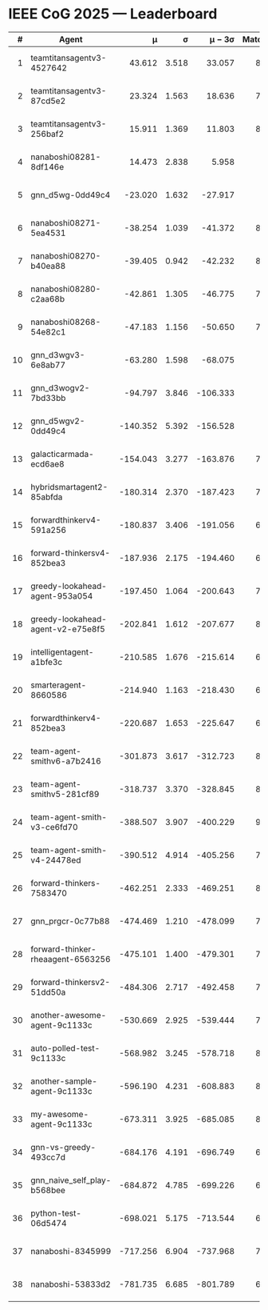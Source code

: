 # IEEE CoG 2025 — Leaderboard

| # | Agent | μ | σ | μ − 3σ | Matches | Updated |
|---:|---|---:|---:|---:|---:|---|
| 1 | teamtitansagentv3-4527642 | 43.612 | 3.518 | 33.057 | 8396 | 2025-08-30 19:48 |
| 2 | teamtitansagentv3-87cd5e2 | 23.324 | 1.563 | 18.636 | 7678 | 2025-08-30 19:48 |
| 3 | teamtitansagentv3-256baf2 | 15.911 | 1.369 | 11.803 | 8134 | 2025-08-30 19:48 |
| 4 | nanaboshi08281-8df146e | 14.473 | 2.838 | 5.958 | 356 | 2025-08-30 19:48 |
| 5 | gnn_d5wg-0dd49c4 | -23.020 | 1.632 | -27.917 | 180 | 2025-08-30 19:48 |
| 6 | nanaboshi08271-5ea4531 | -38.254 | 1.039 | -41.372 | 8318 | 2025-08-30 19:48 |
| 7 | nanaboshi08270-b40ea88 | -39.405 | 0.942 | -42.232 | 8340 | 2025-08-30 19:48 |
| 8 | nanaboshi08280-c2aa68b | -42.861 | 1.305 | -46.775 | 7718 | 2025-08-30 19:48 |
| 9 | nanaboshi08268-54e82c1 | -47.183 | 1.156 | -50.650 | 7900 | 2025-08-30 19:48 |
| 10 | gnn_d3wgv3-6e8ab77 | -63.280 | 1.598 | -68.075 | 218 | 2025-08-30 19:48 |
| 11 | gnn_d3wogv2-7bd33bb | -94.797 | 3.846 | -106.333 | 330 | 2025-08-30 19:48 |
| 12 | gnn_d5wgv2-0dd49c4 | -140.352 | 5.392 | -156.528 | 266 | 2025-08-30 19:48 |
| 13 | galacticarmada-ecd6ae8 | -154.043 | 3.277 | -163.876 | 7700 | 2025-08-30 19:48 |
| 14 | hybridsmartagent2-85abfda | -180.314 | 2.370 | -187.423 | 7013 | 2025-08-30 19:48 |
| 15 | forwardthinkerv4-591a256 | -180.837 | 3.406 | -191.056 | 6813 | 2025-08-30 19:48 |
| 16 | forward-thinkersv4-852bea3 | -187.936 | 2.175 | -194.460 | 6505 | 2025-08-30 19:48 |
| 17 | greedy-lookahead-agent-953a054 | -197.450 | 1.064 | -200.643 | 7344 | 2025-08-30 19:48 |
| 18 | greedy-lookahead-agent-v2-e75e8f5 | -202.841 | 1.612 | -207.677 | 8156 | 2025-08-30 19:48 |
| 19 | intelligentagent-a1bfe3c | -210.585 | 1.676 | -215.614 | 6844 | 2025-08-30 19:48 |
| 20 | smarteragent-8660586 | -214.940 | 1.163 | -218.430 | 6547 | 2025-08-30 19:48 |
| 21 | forwardthinkerv4-852bea3 | -220.687 | 1.653 | -225.647 | 6714 | 2025-08-30 19:48 |
| 22 | team-agent-smithv6-a7b2416 | -301.873 | 3.617 | -312.723 | 8300 | 2025-08-30 19:48 |
| 23 | team-agent-smithv5-281cf89 | -318.737 | 3.370 | -328.845 | 8560 | 2025-08-30 19:48 |
| 24 | team-agent-smith-v3-ce6fd70 | -388.507 | 3.907 | -400.229 | 9158 | 2025-08-30 19:48 |
| 25 | team-agent-smith-v4-24478ed | -390.512 | 4.914 | -405.256 | 7758 | 2025-08-30 19:48 |
| 26 | forward-thinkers-7583470 | -462.251 | 2.333 | -469.251 | 8000 | 2025-08-30 19:48 |
| 27 | gnn_prgcr-0c77b88 | -474.469 | 1.210 | -478.099 | 7550 | 2025-08-30 19:48 |
| 28 | forward-thinker-rheaagent-6563256 | -475.101 | 1.400 | -479.301 | 7182 | 2025-08-30 19:48 |
| 29 | forward-thinkersv2-51dd50a | -484.306 | 2.717 | -492.458 | 7370 | 2025-08-30 19:48 |
| 30 | another-awesome-agent-9c1133c | -530.669 | 2.925 | -539.444 | 7720 | 2025-08-30 19:48 |
| 31 | auto-polled-test-9c1133c | -568.982 | 3.245 | -578.718 | 8120 | 2025-08-30 19:48 |
| 32 | another-sample-agent-9c1133c | -596.190 | 4.231 | -608.883 | 8380 | 2025-08-30 19:48 |
| 33 | my-awesome-agent-9c1133c | -673.311 | 3.925 | -685.085 | 8000 | 2025-08-30 19:48 |
| 34 | gnn-vs-greedy-493cc7d | -684.176 | 4.191 | -696.749 | 6940 | 2025-08-30 19:48 |
| 35 | gnn_naive_self_play-b568bee | -684.872 | 4.785 | -699.226 | 6680 | 2025-08-30 19:48 |
| 36 | python-test-06d5474 | -698.021 | 5.175 | -713.544 | 6980 | 2025-08-30 19:48 |
| 37 | nanaboshi-8345999 | -717.256 | 6.904 | -737.968 | 7110 | 2025-08-30 19:48 |
| 38 | nanaboshi-53833d2 | -781.735 | 6.685 | -801.789 | 6120 | 2025-08-30 19:48 |
